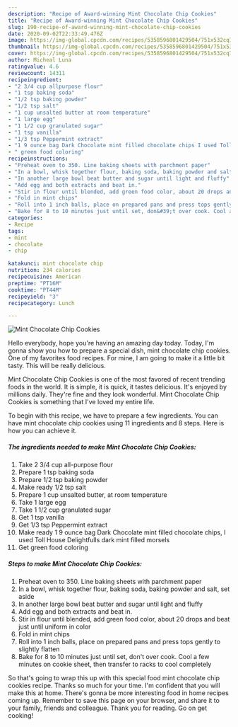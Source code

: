 ```yaml
---
description: "Recipe of Award-winning Mint Chocolate Chip Cookies"
title: "Recipe of Award-winning Mint Chocolate Chip Cookies"
slug: 190-recipe-of-award-winning-mint-chocolate-chip-cookies
date: 2020-09-02T22:33:49.476Z
image: https://img-global.cpcdn.com/recipes/5358596801429504/751x532cq70/mint-chocolate-chip-cookies-recipe-main-photo.jpg
thumbnail: https://img-global.cpcdn.com/recipes/5358596801429504/751x532cq70/mint-chocolate-chip-cookies-recipe-main-photo.jpg
cover: https://img-global.cpcdn.com/recipes/5358596801429504/751x532cq70/mint-chocolate-chip-cookies-recipe-main-photo.jpg
author: Micheal Luna
ratingvalue: 4.6
reviewcount: 14311
recipeingredient:
- "2 3/4 cup allpurpose flour"
- "1 tsp baking soda"
- "1/2 tsp baking powder"
- "1/2 tsp salt"
- "1 cup unsalted butter at room temperature"
- "1 large egg"
- "1 1/2 cup granulated sugar"
- "1 tsp vanilla"
- "1/3 tsp Peppermint extract"
- "1 9 ounce bag Dark Chocolate mint filled chocolate chips I used Toll House Delightfulls dark mint filled morsels"
- " green food coloring"
recipeinstructions:
- "Preheat oven to 350. Line baking sheets with parchment paper"
- "In a bowl, whisk together flour, baking soda, baking powder and salt, set aside"
- "In another large bowl beat butter and sugar until light and fluffy"
- "Add egg and both extracts and beat in."
- "Stir in flour until blended, add green food color, about 20 drops and beat just until uniform in color"
- "Fold in mint chips"
- "Roll into 1 inch balls, place on prepared pans and press tops gently to slightly flatten"
- "Bake for 8 to 10 minutes just until set, don&#39;t over cook. Cool a few minutes on cookie sheet, then transfer to racks to cool completely"
categories:
- Recipe
tags:
- mint
- chocolate
- chip

katakunci: mint chocolate chip 
nutrition: 234 calories
recipecuisine: American
preptime: "PT16M"
cooktime: "PT44M"
recipeyield: "3"
recipecategory: Lunch

---
```



![Mint Chocolate Chip Cookies](https://img-global.cpcdn.com/recipes/5358596801429504/751x532cq70/mint-chocolate-chip-cookies-recipe-main-photo.jpg)

Hello everybody, hope you're having an amazing day today. Today, I'm gonna show you how to prepare a special dish, mint chocolate chip cookies. One of my favorites food recipes. For mine, I am going to make it a little bit tasty. This will be really delicious.

Mint Chocolate Chip Cookies is one of the most favored of recent trending foods in the world. It is simple, it is quick, it tastes delicious. It's enjoyed by millions daily. They're fine and they look wonderful. Mint Chocolate Chip Cookies is something that I've loved my entire life.




To begin with this recipe, we have to prepare a few ingredients. You can have mint chocolate chip cookies using 11 ingredients and 8 steps. Here is how you can achieve it.

<!--inarticleads1-->

##### The ingredients needed to make Mint Chocolate Chip Cookies:

1. Take 2 3/4 cup all-purpose flour
1. Prepare 1 tsp baking soda
1. Prepare 1/2 tsp baking powder
1. Make ready 1/2 tsp salt
1. Prepare 1 cup unsalted butter, at room temperature
1. Take 1 large egg
1. Take 1 1/2 cup granulated sugar
1. Get 1 tsp vanilla
1. Get 1/3 tsp Peppermint extract
1. Make ready 1 9 ounce bag Dark Chocolate mint filled chocolate chips, I used Toll House Delightfulls dark mint filled morsels
1. Get  green food coloring




<!--inarticleads2-->

##### Steps to make Mint Chocolate Chip Cookies:

1. Preheat oven to 350. Line baking sheets with parchment paper
1. In a bowl, whisk together flour, baking soda, baking powder and salt, set aside
1. In another large bowl beat butter and sugar until light and fluffy
1. Add egg and both extracts and beat in.
1. Stir in flour until blended, add green food color, about 20 drops and beat just until uniform in color
1. Fold in mint chips
1. Roll into 1 inch balls, place on prepared pans and press tops gently to slightly flatten
1. Bake for 8 to 10 minutes just until set, don&#39;t over cook. Cool a few minutes on cookie sheet, then transfer to racks to cool completely




So that's going to wrap this up with this special food mint chocolate chip cookies recipe. Thanks so much for your time. I'm confident that you will make this at home. There's gonna be more interesting food in home recipes coming up. Remember to save this page on your browser, and share it to your family, friends and colleague. Thank you for reading. Go on get cooking!
